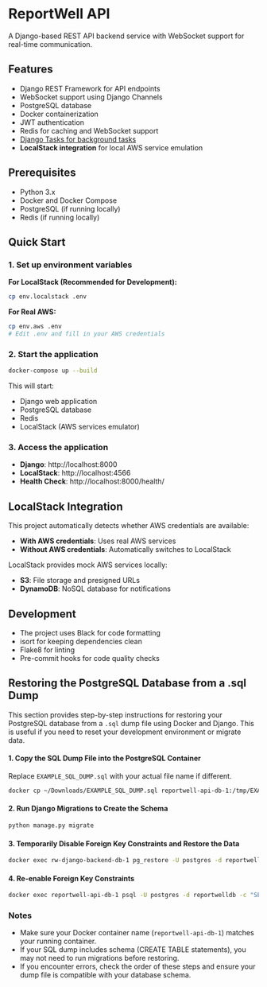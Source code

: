 # ReportWell API

A Django-based REST API backend service with WebSocket support for real-time communication.

## Features

- Django REST Framework for API endpoints
- WebSocket support using Django Channels
- PostgreSQL database
- Docker containerization
- JWT authentication
- Redis for caching and WebSocket support
- [Django Tasks for background tasks](https://github.com/RealOrangeOne/django-tasks)
- **LocalStack integration** for local AWS service emulation

## Prerequisites

- Python 3.x
- Docker and Docker Compose
- PostgreSQL (if running locally)
- Redis (if running locally)

## Quick Start

### 1. Set up environment variables

**For LocalStack (Recommended for Development):**

```bash
cp env.localstack .env
```

**For Real AWS:**

```bash
cp env.aws .env
# Edit .env and fill in your AWS credentials
```

### 2. Start the application

```bash
docker-compose up --build
```

This will start:

- Django web application
- PostgreSQL database
- Redis
- LocalStack (AWS services emulator)

### 3. Access the application

- **Django**: http://localhost:8000
- **LocalStack**: http://localhost:4566
- **Health Check**: http://localhost:8000/health/

## LocalStack Integration

This project automatically detects whether AWS credentials are available:

- **With AWS credentials**: Uses real AWS services
- **Without AWS credentials**: Automatically switches to LocalStack

LocalStack provides mock AWS services locally:

- **S3**: File storage and presigned URLs
- **DynamoDB**: NoSQL database for notifications

## Development

- The project uses Black for code formatting
- isort for keeping dependencies clean
- Flake8 for linting
- Pre-commit hooks for code quality checks

## Restoring the PostgreSQL Database from a .sql Dump

This section provides step-by-step instructions for restoring your PostgreSQL database from a `.sql` dump file using Docker and Django. This is useful if you need to reset your development environment or migrate data.

#### 1. Copy the SQL Dump File into the PostgreSQL Container

Replace `EXAMPLE_SQL_DUMP.sql` with your actual file name if different.

```bash
docker cp ~/Downloads/EXAMPLE_SQL_DUMP.sql reportwell-api-db-1:/tmp/EXAMPLE_SQL_DUMP.sql
```

#### 2. Run Django Migrations to Create the Schema

```bash
python manage.py migrate
```

#### 3. Temporarily Disable Foreign Key Constraints and Restore the Data

```bash
docker exec rw-django-backend-db-1 pg_restore -U postgres -d reportwelldb /tmp/reportwell.sql
```

#### 4. Re-enable Foreign Key Constraints

```bash
docker exec reportwell-api-db-1 psql -U postgres -d reportwelldb -c "SET session_replication_role = 'origin';"
```

### Notes

- Make sure your Docker container name (`reportwell-api-db-1`) matches your running container.
- If your SQL dump includes schema (CREATE TABLE statements), you may not need to run migrations before restoring.
- If you encounter errors, check the order of these steps and ensure your dump file is compatible with your database schema.
